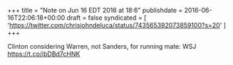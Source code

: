 +++
title = "Note on Jun 16 EDT 2016 at 18:6"
publishdate = 2016-06-16T22:06:18+00:00
draft = false
syndicated = [ 'https://twitter.com/chrisjohndeluca/status/743565392073859100?s=20' ]
+++

Clinton considering Warren, not Sanders, for running mate: WSJ https://t.co/ibDBd7cHNK
